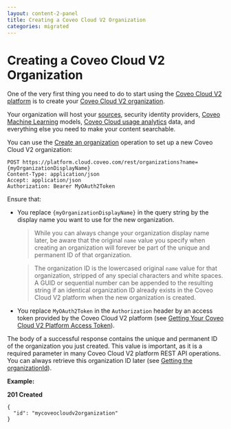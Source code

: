 ```yaml
---
layout: content-2-panel
title: Creating a Coveo Cloud V2 Organization
categories: migrated
---
```


# Creating a Coveo Cloud V2 Organization

One of the very first thing you need to do to start using the [Coveo Cloud V2 platform](Glossary_37585054.html#Glossary-CoveoCloudV2) is to create your [Coveo Cloud V2 organization](Glossary_37585054.html#Glossary-C).

Your organization will host your [sources](Glossary_37585054.html#Glossary-Source), security identity providers, [Coveo Machine Learning](Glossary_37585054.html#Glossary-CoveoMachineLearning) models, [Coveo Cloud usage analytics](Glossary_37585054.html#Glossary-CoveoCloudUsageAnalytics) data, and everything else you need to make your content searchable.  

You can use the [Create an organization](https://platformdev.cloud.coveo.com/docs?api=Platform#!/Organizations/rest_organizations_post) operation to set up a new Coveo Cloud V2 organization:

```
POST https://platform.cloud.coveo.com/rest/organizations?name={myOrganizationDisplayName}
Content-Type: application/json
Accept: application/json
Authorization: Bearer MyOAuth2Token
```

Ensure that:

-   You replace `{myOrganizationDisplayName}` in the query string by the display name you want to use for the new organization.

    > While you can always change your organization display name later, be aware that the original `name` value you specify when creating an organization will forever be part of the unique and permanent ID of that organization.

    > The organization ID is the lowercased original `name` value for that organization, stripped of any special characters and white spaces. A GUID or sequential number can be appended to the resulting string if an identical organization ID already exists in the Coveo Cloud V2 platform when the new organization is created.

-   You replace `MyOAuth2Token` in the `Authorization` header by an access token provided by the Coveo Cloud V2 platform (see [Getting Your Coveo Cloud V2 Platform Access Token](Getting_Your_Coveo_Cloud_V2_Platform_Access_Token)).

The body of a successful response contains the unique and permanent ID of the organization you just created. This value is important, as it is a required parameter in many Coveo Cloud V2 platform REST API operations. You can always retrieve this organization ID later (see [Getting the organizationId](Getting_the_organizationId)).

**Example:**

**201 Created**

```
{
  "id": "mycoveocloudv2organization"
} 
```


